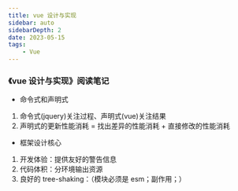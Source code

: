 ```yaml
---
title: vue 设计与实现
sidebar: auto
sidebarDepth: 2
date: 2023-05-15
tags:
    - Vue
---
```


### 《vue 设计与实现》阅读笔记

-   命令式和声明式

1. 命令式(jquery)关注过程、声明式(vue)关注结果
2. 声明式的更新性能消耗 = 找出差异的性能消耗 + 直接修改的性能消耗

-   框架设计核心

1. 开发体验：提供友好的警告信息
2. 代码体积：分环境输出资源
3. 良好的 tree-shaking：（模块必须是 esm；副作用；）
